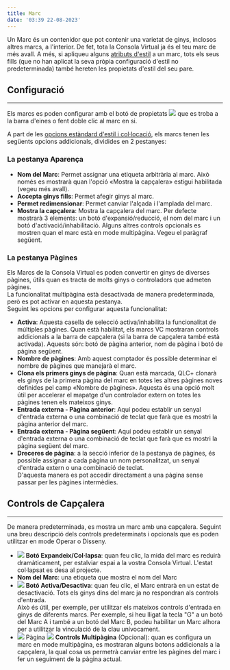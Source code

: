 ```yaml
---
title: Marc
date: '03:39 22-08-2023'
---
```


Un Marc és un contenidor que pot contenir una varietat de ginys, inclosos altres marcs, a l'interior. De fet, tota la Consola Virtual ja és el teu marc de més avall. A més, si apliqueu alguns [atributs d'estil](../styling-and-placement) a un marc, tots els seus fills (que no han aplicat la seva pròpia configuració d'estil no predeterminada) també hereten les propietats d'estil del seu pare.

## Configuració
<hr>

Els marcs es poden configurar amb el botó de propietats ![](/basics/edit.png) que es troba a la barra d'eines o fent doble clic al marc en si.

A part de les [opcions estàndard d'estil i col·locació](../styling-and-placement), els marcs tenen les següents opcions addicionals, dividides en 2 pestanyes:

### La pestanya Aparença

* **Nom del Marc**: Permet assignar una etiqueta arbitrària al marc. Això només es mostrarà quan l'opció «Mostra la capçalera» estigui habilitada (vegeu més avall).
* **Accepta ginys fills**: Permet afegir ginys al marc.
* **Permet redimensionar**: Permet canviar l'alçada i l'amplada del marc.
* **Mostra la capçalera**: Mostra la capçalera del marc. Per defecte mostrarà 3 elements: un botó d'expansió/reducció, el nom del marc i un botó d'activació/inhabilitació. Alguns altres controls opcionals es mostren quan el marc està en mode multipàgina. Vegeu el paràgraf següent.

### La pestanya Pàgines

Els Marcs de la Consola Virtual es poden convertir en ginys de diverses pàgines, útils quan es tracta de molts ginys o controladors que admeten pàgines.  
La funcionalitat multipàgina està desactivada de manera predeterminada, però es pot activar en aquesta pestanya.  
Seguint les opcions per configurar aquesta funcionalitat:

* **Activa**: Aquesta casella de selecció activa/inhabilita la funcionalitat de múltiples pàgines. Quan està habilitat, els marcs VC mostraran controls addicionals a la barra de capçalera (si la barra de capçalera també està activada). Aquests són: botó de pàgina anterior, nom de pàgina i botó de pàgina següent.
* **Nombre de pàgines**: Amb aquest comptador és possible determinar el nombre de pàgines que manejarà el marc.
* **Clona els primers ginys de pàgina**: Quan està marcada, QLC+ clonarà els ginys de la primera pàgina del marc en totes les altres pàgines noves definides pel camp «Nombre de pàgines». Aquesta és una opció molt útil per accelerar el mapatge d'un controlador extern on totes les pàgines tenen els mateixos ginys.
* **Entrada externa - Pàgina anterior**: Aquí podeu establir un senyal d'entrada externa o una combinació de teclat que farà que es mostri la pàgina anterior del marc.
* **Entrada externa - Pàgina següent**: Aquí podeu establir un senyal d'entrada externa o una combinació de teclat que farà que es mostri la pàgina següent del marc.
* **Dreceres de pàgina**: a la secció inferior de la pestanya de pàgines, és possible assignar a cada pàgina un nom personalitzat, un senyal d'entrada extern o una combinació de teclat.  
    D'aquesta manera es pot accedir directament a una pàgina sense passar per les pàgines intermèdies.


## Controls de Capçalera
<hr>

De manera predeterminada, es mostra un marc amb una capçalera. Seguint una breu descripció dels controls predeterminats i opcionals que es poden utilitzar en mode Operar o Disseny.

* ![](/basics/expand.png) **Botó Expandeix/Col·lapsa**: quan feu clic, la mida del marc es reduirà dramàticament, per estalviar espai a la vostra Consola Virtual. L'estat col·lapsat es desa al projecte.
* **Nom del Marc**: una etiqueta que mostra el nom del Marc
* ![](/basics/check.png) **Botó Activa/Desactiva**: quan feu clic, el Marc entrarà en un estat de desactivació. Tots els ginys dins del marc ja no respondran als controls d'entrada.  
    Això és útil, per exemple, per utilitzar els mateixos controls d'entrada en ginys de diferents marcs. Per exemple, si heu lligat la tecla "G" a un botó del Marc A i també a un botó del Marc B, podeu habilitar un Marc alhora per a utilitzar la vinculació de la clau unívocament.
* ![](/basics/back.png) Pàgina ![](/basics/forward.png) **Controls Multipàgina** (Opcional): quan es configura un marc en mode multipàgina, es mostraran alguns botons addicionals a la capçalera, la qual cosa us permetrà canviar entre les pàgines del marc i fer un seguiment de la pàgina actual.
